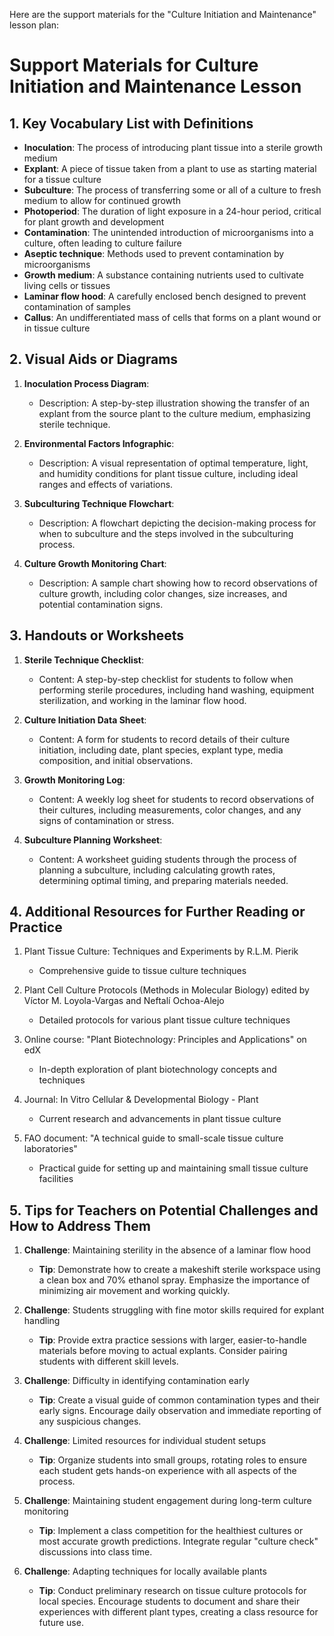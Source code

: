 Here are the support materials for the "Culture Initiation and Maintenance" lesson plan:

# Support Materials for Culture Initiation and Maintenance Lesson

## 1. Key Vocabulary List with Definitions

- **Inoculation**: The process of introducing plant tissue into a sterile growth medium
- **Explant**: A piece of tissue taken from a plant to use as starting material for a tissue culture
- **Subculture**: The process of transferring some or all of a culture to fresh medium to allow for continued growth
- **Photoperiod**: The duration of light exposure in a 24-hour period, critical for plant growth and development
- **Contamination**: The unintended introduction of microorganisms into a culture, often leading to culture failure
- **Aseptic technique**: Methods used to prevent contamination by microorganisms
- **Growth medium**: A substance containing nutrients used to cultivate living cells or tissues
- **Laminar flow hood**: A carefully enclosed bench designed to prevent contamination of samples
- **Callus**: An undifferentiated mass of cells that forms on a plant wound or in tissue culture

## 2. Visual Aids or Diagrams

1. **Inoculation Process Diagram**: 
   - Description: A step-by-step illustration showing the transfer of an explant from the source plant to the culture medium, emphasizing sterile technique.

2. **Environmental Factors Infographic**:
   - Description: A visual representation of optimal temperature, light, and humidity conditions for plant tissue culture, including ideal ranges and effects of variations.

3. **Subculturing Technique Flowchart**:
   - Description: A flowchart depicting the decision-making process for when to subculture and the steps involved in the subculturing process.

4. **Culture Growth Monitoring Chart**:
   - Description: A sample chart showing how to record observations of culture growth, including color changes, size increases, and potential contamination signs.

## 3. Handouts or Worksheets

1. **Sterile Technique Checklist**:
   - Content: A step-by-step checklist for students to follow when performing sterile procedures, including hand washing, equipment sterilization, and working in the laminar flow hood.

2. **Culture Initiation Data Sheet**:
   - Content: A form for students to record details of their culture initiation, including date, plant species, explant type, media composition, and initial observations.

3. **Growth Monitoring Log**:
   - Content: A weekly log sheet for students to record observations of their cultures, including measurements, color changes, and any signs of contamination or stress.

4. **Subculture Planning Worksheet**:
   - Content: A worksheet guiding students through the process of planning a subculture, including calculating growth rates, determining optimal timing, and preparing materials needed.

## 4. Additional Resources for Further Reading or Practice

1. Plant Tissue Culture: Techniques and Experiments by R.L.M. Pierik
   - Comprehensive guide to tissue culture techniques

2. Plant Cell Culture Protocols (Methods in Molecular Biology) edited by Víctor M. Loyola-Vargas and Neftalí Ochoa-Alejo
   - Detailed protocols for various plant tissue culture techniques

3. Online course: "Plant Biotechnology: Principles and Applications" on edX
   - In-depth exploration of plant biotechnology concepts and techniques

4. Journal: In Vitro Cellular & Developmental Biology - Plant
   - Current research and advancements in plant tissue culture

5. FAO document: "A technical guide to small-scale tissue culture laboratories"
   - Practical guide for setting up and maintaining small tissue culture facilities

## 5. Tips for Teachers on Potential Challenges and How to Address Them

1. **Challenge**: Maintaining sterility in the absence of a laminar flow hood
   - **Tip**: Demonstrate how to create a makeshift sterile workspace using a clean box and 70% ethanol spray. Emphasize the importance of minimizing air movement and working quickly.

2. **Challenge**: Students struggling with fine motor skills required for explant handling
   - **Tip**: Provide extra practice sessions with larger, easier-to-handle materials before moving to actual explants. Consider pairing students with different skill levels.

3. **Challenge**: Difficulty in identifying contamination early
   - **Tip**: Create a visual guide of common contamination types and their early signs. Encourage daily observation and immediate reporting of any suspicious changes.

4. **Challenge**: Limited resources for individual student setups
   - **Tip**: Organize students into small groups, rotating roles to ensure each student gets hands-on experience with all aspects of the process.

5. **Challenge**: Maintaining student engagement during long-term culture monitoring
   - **Tip**: Implement a class competition for the healthiest cultures or most accurate growth predictions. Integrate regular "culture check" discussions into class time.

6. **Challenge**: Adapting techniques for locally available plants
   - **Tip**: Conduct preliminary research on tissue culture protocols for local species. Encourage students to document and share their experiences with different plant types, creating a class resource for future use.
